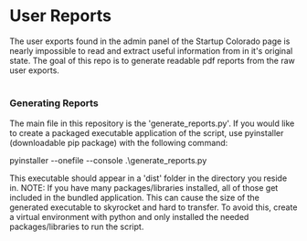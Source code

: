 # User Reports
The user exports found in the admin panel of the Startup Colorado page is nearly impossible to read and extract useful information from in it's original state. The goal of this repo is to generate readable pdf reports from the raw user exports. 
#
### Generating Reports
The main file in this repository is the 'generate_reports.py'. If you would like to create a packaged executable application of the script, use pyinstaller (downloadable pip package) with the following command:

pyinstaller --onefile --console .\generate_reports.py

This executable should appear in a 'dist' folder in the directory you reside in. 
NOTE: If you have many packages/libraries installed, all of those get included in the bundled application. This can cause the size of the generated executable to skyrocket and hard to transfer. To avoid this, create a virtual environment with python and only installed the needed packages/libraries to run the script.
